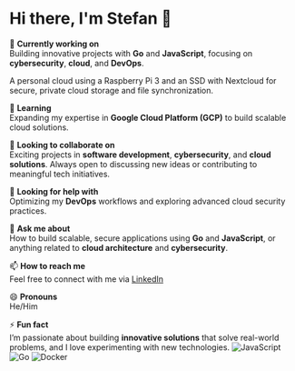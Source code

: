 # Hi there, I'm Stefan 👋

🔭 **Currently working on**  
Building innovative projects with **Go** and **JavaScript**, focusing on **cybersecurity**, **cloud**, and **DevOps**.

A personal cloud using a Raspberry Pi 3 and an SSD with Nextcloud for secure, private cloud storage and file synchronization.

🌱 **Learning**  
Expanding my expertise in **Google Cloud Platform (GCP)** to build scalable cloud solutions.

👯 **Looking to collaborate on**  
Exciting projects in **software development**, **cybersecurity**, and **cloud solutions**. Always open to discussing new ideas or contributing to meaningful tech initiatives.

🤔 **Looking for help with**  
Optimizing my **DevOps** workflows and exploring advanced cloud security practices.

💬 **Ask me about**  
How to build scalable, secure applications using **Go** and **JavaScript**, or anything related to **cloud architecture** and **cybersecurity**.

📫 **How to reach me**  
Feel free to connect with me via [LinkedIn](https://linkedin.com/in/stefan-c-791b8a17b)

😄 **Pronouns**  
He/Him

⚡ **Fun fact**  
I’m passionate about building **innovative solutions** that solve real-world problems, and I love experimenting with new technologies.
![JavaScript](https://img.shields.io/badge/JavaScript-ffcc00?style=flat&logo=javascript&logoColor=black)
![Go](https://img.shields.io/badge/Go-00add8?style=flat&logo=go&logoColor=white)
![Docker](https://img.shields.io/badge/Docker-2496ed?style=flat&logo=docker&logoColor=white)
